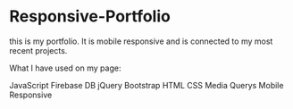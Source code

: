 # Responsive-Portfolio

this is my portfolio. It is mobile responsive and is connected to my most recent projects.

What I have used on my page:

JavaScript
Firebase DB
jQuery
Bootstrap
HTML
CSS
Media Querys
Mobile Responsive 



